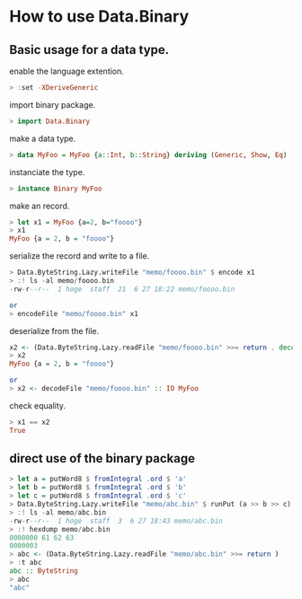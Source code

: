 # How to use Data.Binary

## Basic usage for a data type.

enable the language extention.

```haskell
> :set -XDeriveGeneric
```

import binary package.

```haskell
> import Data.Binary
```

make a data type.

```haskell
> data MyFoo = MyFoo {a::Int, b::String} deriving (Generic, Show, Eq)
```

instanciate the type.

```haskell
> instance Binary MyFoo
```

make an record.

```haskell
> let x1 = MyFoo {a=2, b="foooo"}
> x1
MyFoo {a = 2, b = "foooo"}
```

serialize the record and write to a file.

```haskell
> Data.ByteString.Lazy.writeFile "memo/foooo.bin" $ encode x1
> :! ls -al memo/foooo.bin
-rw-r--r--  1 hoge  staff  21  6 27 18:22 memo/foooo.bin

or
> encodeFile "memo/foooo.bin" x1

```

deserialize from the file.

```haskell
x2 <- (Data.ByteString.Lazy.readFile "memo/foooo.bin" >>= return . decode :: IO MyFoo)
> x2
MyFoo {a = 2, b = "foooo"}

or
> x2 <- decodeFile "memo/foooo.bin" :: IO MyFoo
```

check equality.

```haskell
> x1 == x2
True
```

## direct use of the binary package

```haskell
> let a = putWord8 $ fromIntegral .ord $ 'a'
> let b = putWord8 $ fromIntegral .ord $ 'b'
> let c = putWord8 $ fromIntegral .ord $ 'c'
> Data.ByteString.Lazy.writeFile "memo/abc.bin" $ runPut (a >> b >> c)
> :! ls -al memo/abc.bin
-rw-r--r--  1 hoge  staff  3  6 27 18:43 memo/abc.bin
> :! hexdump memo/abc.bin
0000000 61 62 63
0000003
> abc <- (Data.ByteString.Lazy.readFile "memo/abc.bin" >>= return )
> :t abc
abc :: ByteString
> abc
"abc"
```
